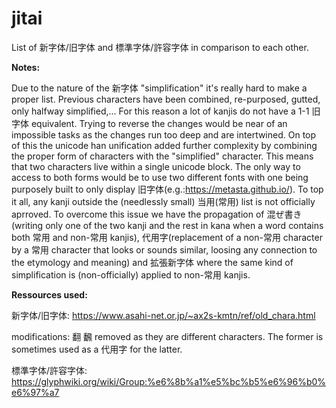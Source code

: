 # jitai
List of 新字体/旧字体 and 標準字体/許容字体 in comparison to each other.

**Notes:**

Due to the nature of the 新字体 "simplification" it's really hard to make a proper list. Previous characters have been combined, re-purposed, gutted, only halfway simplified,... For this reason a lot of kanjis do not have a 1-1 旧字体 equivalent. Trying to reverse the changes would be near of an impossible tasks as the changes run too deep and are intertwined. On top of this the unicode han unification added further complexity by combining the proper form of characters with the "simplified" character. This means that two characters live within a single unicode block. The only way to access to both forms would be to use two different fonts with one being purposely built to only display 旧字体(e.g.:https://metasta.github.io/). To top it all, any kanji outside the (needlessly small) 当用(常用) list is not officially aprroved. To overcome this issue we have the propagation of 混ぜ書き(writing only one of the two kanji and the rest in kana when a word contains both 常用 and non-常用 kanjis), 代用字(replacement of a non-常用 character by a 常用 character that looks or sounds similar, loosing any connection to the etymology and meaning) and 拡張新字体 where the same kind of simplification is (non-officially) applied to non-常用 kanjis.


**Ressources used:**

新字体/旧字体: https://www.asahi-net.or.jp/~ax2s-kmtn/ref/old_chara.html

modifications: 翻 飜 removed as they are different characters. The former is sometimes used as a 代用字 for the latter.

標準字体/許容字体: https://glyphwiki.org/wiki/Group:%e6%8b%a1%e5%bc%b5%e6%96%b0%e6%97%a7
